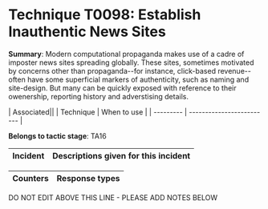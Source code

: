 # Technique T0098: Establish Inauthentic News Sites

**Summary**: Modern computational propaganda makes use of a cadre of imposter news sites spreading globally. These sites, sometimes motivated by concerns other than propaganda--for instance, click-based revenue--often have some superficial markers of authenticity, such as naming and site-design. But many can be quickly exposed with reference to their owenership, reporting history and adverstising details.


| Associated||
| Technique | When to use |
| --------- | ------------------------- |


**Belongs to tactic stage**: TA16


| Incident | Descriptions given for this incident |
| -------- | -------------------- |



| Counters | Response types |
| -------- | -------------- |


DO NOT EDIT ABOVE THIS LINE - PLEASE ADD NOTES BELOW